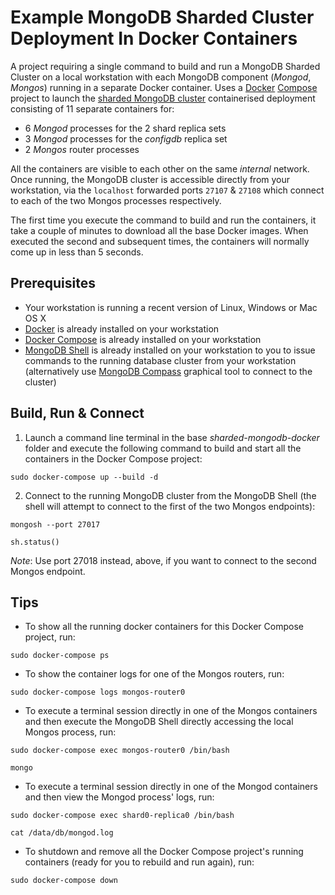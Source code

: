 # Example MongoDB Sharded Cluster Deployment In Docker Containers

A project requiring a single command to build and run a MongoDB Sharded Cluster on a local workstation with each MongoDB component (_Mongod_, _Mongos_) running in a separate Docker container. Uses a [Docker](https://docs.docker.com/) [Compose](https://docs.docker.com/compose/overview/) project to launch the [sharded MongoDB cluster](https://docs.mongodb.com/manual/sharding/) containerised deployment consisting of 11 separate containers for:

  * 6 _Mongod_ processes for the 2 shard replica sets
  * 3 _Mongod_ processes for the _configdb_ replica set
  * 2 _Mongos_ router processes
  
All the containers are visible to each other on the same _internal_ network. Once running, the MongoDB cluster is accessible directly from your workstation, via the `localhost` forwarded ports `27107` & `27108` which connect to each of the two Mongos processes respectively.

The first time you execute the command to build and run the containers, it take a couple of minutes to download all the base Docker images. When executed the second and subsequent times, the containers will normally come up in less than 5 seconds.


## Prerequisites
* Your workstation is running a recent version of Linux, Windows or Mac OS X
* [Docker](https://docs.docker.com/install/) is already installed on your workstation
* [Docker Compose](https://docs.docker.com/compose/install/) is already installed on your workstation
* [MongoDB Shell](https://docs.mongodb.com/mongodb-shell/install/) is already installed on your workstation to you to issue commands to the running database cluster from your workstation (alternatively use [MongoDB Compass](https://docs.mongodb.com/compass/current/install/) graphical tool to connect to the cluster)


## Build, Run & Connect
1. Launch a command line terminal in the base _sharded-mongodb-docker_ folder and execute the following command to build and start all the containers in the Docker Compose project:

```
sudo docker-compose up --build -d
```

2. Connect to the running MongoDB cluster from the MongoDB Shell (the shell will attempt to connect to the first of the two Mongos endpoints):

```
mongosh --port 27017
```

```
sh.status()
```

_Note_: Use port 27018 instead, above, if you want to connect to the second Mongos endpoint.


## Tips

* To show all the running docker containers for this Docker Compose project, run:

```
sudo docker-compose ps
```

* To show the container logs for one of the Mongos routers, run:

```
sudo docker-compose logs mongos-router0
```

* To execute a terminal session directly in one of the Mongos containers and then execute the MongoDB Shell directly accessing the local Mongos process, run:

```
sudo docker-compose exec mongos-router0 /bin/bash
```

```
mongo
```

* To execute a terminal session directly in one of the Mongod containers and then view the Mongod process' logs, run:

```
sudo docker-compose exec shard0-replica0 /bin/bash
```

```
cat /data/db/mongod.log
```

* To shutdown and remove all the Docker Compose project's running containers (ready for you to rebuild and run again), run:

```
sudo docker-compose down
```
